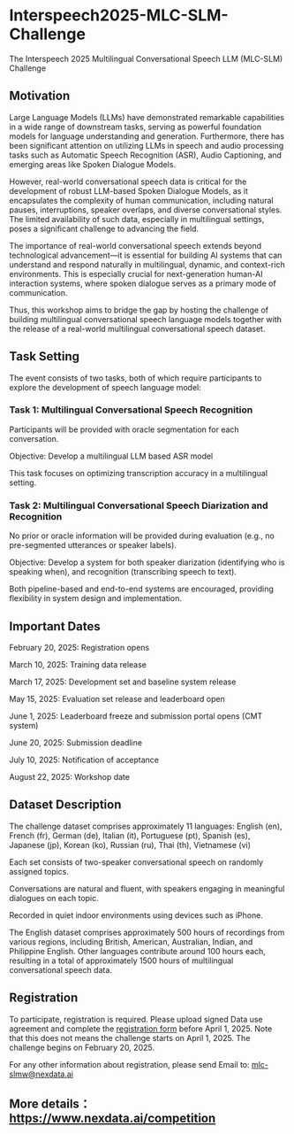 # Interspeech2025-MLC-SLM-Challenge
The Interspeech 2025 Multilingual Conversational Speech LLM (MLC-SLM) Challenge

## Motivation
Large Language Models (LLMs) have demonstrated remarkable capabilities in a wide range of downstream tasks, serving as powerful foundation models for language understanding and generation. Furthermore, there has been significant attention on utilizing LLMs in speech and audio processing tasks such as Automatic Speech Recognition (ASR), Audio Captioning, and emerging areas like Spoken Dialogue Models.

However, real-world conversational speech data is critical for the development of robust LLM-based Spoken Dialogue Models, as it encapsulates the complexity of human communication, including natural pauses, interruptions, speaker overlaps, and diverse conversational styles. The limited availability of such data, especially in multilingual settings, poses a significant challenge to advancing the field.

The importance of real-world conversational speech extends beyond technological advancement—it is essential for building AI systems that can understand and respond naturally in multilingual, dynamic, and context-rich environments. This is especially crucial for next-generation human-AI interaction systems, where spoken dialogue serves as a primary mode of communication.

Thus, this workshop aims to bridge the gap by hosting the challenge of building multilingual conversational speech language models together with the release of a real-world multilingual conversational speech dataset.

## Task Setting
The event consists of two tasks, both of which require participants to explore the development of speech language model:

### Task 1: Multilingual Conversational Speech Recognition

Participants will be provided with oracle segmentation for each conversation.

Objective: Develop a multilingual LLM based ASR model

This task focuses on optimizing transcription accuracy in a multilingual setting.

### Task 2: Multilingual Conversational Speech Diarization and Recognition

No prior or oracle information will be provided during evaluation (e.g., no pre-segmented utterances or speaker labels).

Objective: Develop a system for both speaker diarization (identifying who is speaking when), and recognition (transcribing speech to text).

Both pipeline-based and end-to-end systems are encouraged, providing flexibility in system design and implementation.

## Important Dates
February 20, 2025: Registration opens

March 10, 2025: Training data release

March 17, 2025: Development set and baseline system release

May 15, 2025: Evaluation set release and leaderboard open

June 1, 2025: Leaderboard freeze and submission portal opens (CMT system)

June 20, 2025: Submission deadline

July 10, 2025: Notification of acceptance

August 22, 2025: Workshop date

## Dataset Description
The challenge dataset comprises approximately 11 languages: English (en), French (fr), German (de), Italian (it), Portuguese (pt), Spanish (es), Japanese (jp), Korean (ko), Russian (ru), Thai (th), Vietnamese (vi)

Each set consists of two-speaker conversational speech on randomly assigned topics.

Conversations are natural and fluent, with speakers engaging in meaningful dialogues on each topic.

Recorded in quiet indoor environments using devices such as iPhone.

The English dataset comprises approximately 500 hours of recordings from various regions, including British, American, Australian, Indian, and Philippine English. Other languages contribute around 100 hours each, resulting in a total of approximately 1500 hours of multilingual conversational speech data.

## Registration
To participate, registration is required. Please upload signed Data use agreement and complete the [registration form](https://docs.google.com/forms/d/e/1FAIpQLSftZCRQQWvO5NZd-bPo1VT2Xsaieu_ZYCklw6MhW6LqjWnuYQ/viewform?usp=send_form) before April 1, 2025. Note that this does not means the challenge starts on April 1, 2025. The challenge begins on February 20, 2025.

For any other information about registration, please send Email to: mlc-slmw@nexdata.ai

## More details：https://www.nexdata.ai/competition
